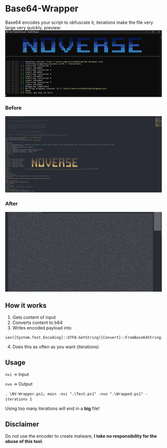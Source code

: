 # Base64-Wrapper
Base64 encodes your script to obfuscate it, iterations make the file very large very quickly, preview:
![b64pre](https://github.com/5Noxi/Base64-Wrapper/blob/main/NV-B64.png?raw=true)
### Before
![before](https://github.com/5Noxi/Base64-Wrapper/blob/main/Before.png?raw=true) 
### After
![after](https://github.com/5Noxi/Base64-Wrapper/blob/main/After.png?raw=true)

## How it works
1. Gets content of input
2. Converts content to b64
3. Writes encoded payload into
```
iex([System.Text.Encoding]::UTF8.GetString([Convert]::FromBase64String(b64payload)))
```
4. Does this as often as you want (iterations)

## Usage
`nvi` -> Input

`nvo` -> Output

`. \NV-Wrapper.ps1; main -nvi ".\Test.ps1" -nvo ".\Wrapped.ps1" -iterations 1`

Using too many iterations will end in a **big** file!


## Disclaimer
Do not use the encoder to create malware, **I take no responsibility for the abuse of this tool.**
